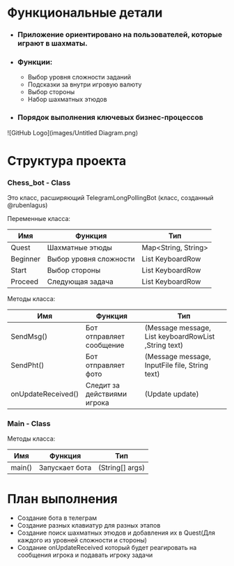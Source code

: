 # Функциональные детали
- ### Приложение ориентировано на пользователей, которые играют в шахматы.
- ### Функции:
    - Выбор уровня сложности заданий
    - Подсказки за внутри игровую валюту
    - Выбор стороны
    - Набор шахматных этюдов
- ### Порядок выполнения ключевых бизнес-процессов
 ![GitHub Logo](images/Untitled Diagram.png)
# Структура проекта  
### Chess_bot - Class
Это класс, расширяющий TelegramLongPollingBot (класс, созданный @rubenlagus)


Переменные класса:

Имя | Функция | Тип
------------ | ------------- | -------------
Quest | Шахматные этюды | Map<String, String>
Beginner | Выбор уровня сложности | List KeyboardRow
Start | Выбор стороны  | List KeyboardRow
Proceed | Следующая задача | List KeyboardRow

Методы класса:

Имя | Функция | Тип
------------ | ------------- | -------------
SendMsg() | Бот отправляет сообщение | (Message message, List<KeyboardRow> keyboardRowList ,String text)
SendPht() | Бот отправляет фото | (Message message, InputFile file, String text)
onUpdateReceived() | Следит за действиями игрока | (Update update)

### Main - Class

Методы класса:

Имя | Функция | Тип
------------ | ------------- | -------------
main() | Запускает бота | (String[] args)

# План выполнения
- Создание бота в телеграм
- Создание разных клавиатур для разных этапов 
- Создание поиск шахматных этюдов и добавления их в Quest(Для каждого из уровней сложности и стороны)  
- Создание onUpdateReceived который будет реагировать на сообщения игрока и подавать игроку задачи
